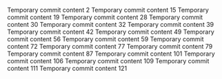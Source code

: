 Temporary commit content 2
Temporary commit content 15
Temporary commit content 19
Temporary commit content 28
Temporary commit content 30
Temporary commit content 32
Temporary commit content 39
Temporary commit content 42
Temporary commit content 49
Temporary commit content 56
Temporary commit content 59
Temporary commit content 72
Temporary commit content 77
Temporary commit content 79
Temporary commit content 87
Temporary commit content 101
Temporary commit content 106
Temporary commit content 109
Temporary commit content 111
Temporary commit content 121
